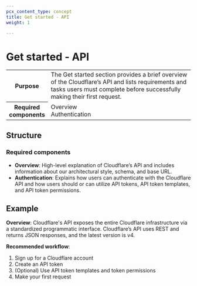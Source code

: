 ```yaml
---
pcx_content_type: concept
title: Get started - API
weight: 1

---
```


# Get started - API

<table>
  <tr>
    <th style="width:20%">Purpose</th>
    <td>The Get started section provides a brief overview of the Cloudflare’s API and lists requirements and tasks users must complete before successfully making their first request.</td>
  </tr>
  <tr>
    <th>Required components</th>
    <td>Overview<br/>Authentication</td>
  </tr>
</table>

## Structure

### Required components

+ **Overview**: High-level explanation of Cloudflare’s API and includes information about our architectural style, schema, and base URL.
+ **Authentication**: Explains how users can authenticate with the Cloudflare API and how users should or can utilize API tokens, API token templates, and API token permissions.

## Example

**Overview**: Cloudflare's API exposes the entire Cloudflare infrastructure via a standardized programmatic interface. Cloudflare’s API uses REST and returns JSON responses, and the latest version is v4.

**Recommended workflow**:

1. Sign up for a Cloudflare account
1. Create an API token
1. (Optional) Use API token templates and token permissions
1. Make your first request
